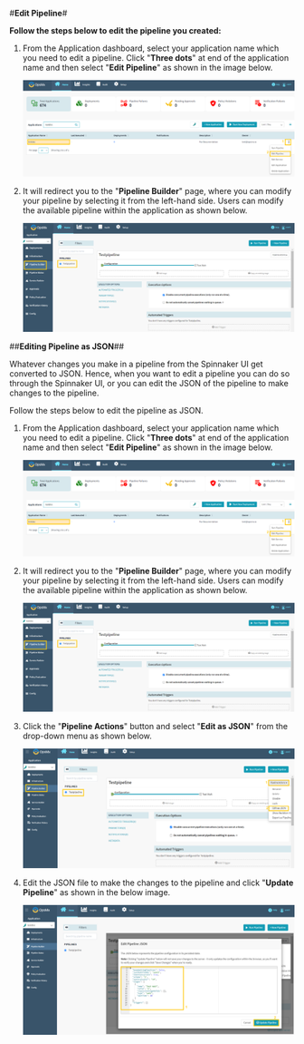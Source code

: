 #**Edit Pipeline**#

**Follow the steps below to edit the pipeline you created:**

1. From the Application dashboard, select your application name which you need to edit a pipeline. Click "**Three dots**" at end of the application name and then select "**Edit Pipeline**" as shown in the image below.

	![Edit_pipeline1](./Edit_pipeline1.png)

2.  It will redirect you to the "**Pipeline Builder**" page, where you can modify your pipeline by selecting it from the left-hand side. Users can modify the available pipeline within the application as shown below.

	![Edit_pipeline2](./Edit_pipeline2.png)

##**Editing Pipeline as JSON**##

Whatever changes you make in a pipeline from the Spinnaker UI get converted to JSON. Hence, when you want to edit a pipeline you can do so through the Spinnaker UI, or you can edit the JSON of the pipeline to make changes to the pipeline.

Follow the steps below to edit the pipeline as JSON.

1. From the Application dashboard, select your application name which you need to edit a pipeline. Click "**Three dots**" at end of the application name and then select "**Edit Pipeline**" as shown in the image below.

	![Edit_pipeline3](./Edit_pipeline3.png)

2. It will redirect you to the "**Pipeline Builder**" page, where you can modify your pipeline by selecting it from the left-hand side. Users can modify the available pipeline within the application as shown below.

	![Edit_pipeline4](./Edit_pipeline4.png)

3. Click the "**Pipeline Actions**" button and select "**Edit as JSON**" from the drop-down menu as shown below.

	![Edit_pipeline5](./Edit_pipeline5.png)

4. Edit the JSON file to make the changes to the pipeline and click "**Update Pipeline**" as shown in the below image.

	![Edit_pipeline6](./Edit_pipeline6.png)

